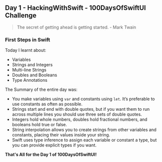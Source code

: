 ## Day 1 - HackingWithSwift - 100DaysOfSwiftUI Challenge

> The secret of getting ahead is getting started. - Mark Twain

### First Steps in Swift

Today I learnt about:
- Variables
- Strings and Integers
- Multi-line Strings
- Doubles and Booleans
- Type Annotations

The Summary of the entire day was:

- You make variables using ```var``` and constants using ```let```. It’s preferable to use constants as often as possible.
- Strings start and end with double quotes, but if you want them to run across multiple lines you should use three sets of double quotes.
- Integers hold whole numbers, doubles hold fractional numbers, and booleans hold true or false.
- String interpolation allows you to create strings from other variables and constants, placing their values inside your string.
- Swift uses type inference to assign each variable or constant a type, but you can provide explicit types if you want.

**That's All for the Day 1 of 100DaysOfSwiftUI!**

